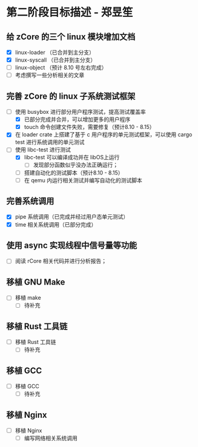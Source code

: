 # 第二阶段目标描述 - 郑昱笙

## 给 zCore 的三个 linux 模块增加文档

- [x] linux-loader （已合并到主分支）
- [x] linux-syscall （已合并到主分支）
- [ ] linux-object （预计 8.10 号左右完成）
- [ ] 考虑撰写一些分析相关的文章

## 完善 zCore 的 linux 子系统测试框架

- [ ] 使用 busybox 进行部分用户程序测试，提高测试覆盖率
  - [x] 已部分完成并合并，可以增加更多的用户程序
  - [x] touch 命令创建文件失败，需要修复（预计8.10 - 8.15）
- [x] 在 loader crate 上搭建了基于 c 用户程序的单元测试框架，可以使用 cargo test 进行系统调用的单元测试
- [ ] 使用 libc-test 进行测试
  - [x] libc-test 可以编译成功并在 libOS上运行
    - [ ] 发现部分函数似乎没办法正确运行；
  - [ ] 搭建自动化的测试脚本（预计8.10 - 8.15）
  - [ ] 在 qemu 内运行相关测试并编写自动化的测试脚本

## 完善系统调用

- [x] pipe 系统调用（已完成并经过用户态单元测试）
- [x] time 相关系统调用（已部分完成）

## 使用 async 实现线程中信号量等功能

- [ ] 阅读 rCore 相关代码并进行分析报告；

## 移植 GNU Make

- [ ] 移植 make
  - [ ] 待补充

## 移植 Rust 工具链

- [ ] 移植 Rust 工具链
  - [ ] 待补充

## 移植 GCC

- [ ] 移植 GCC
  - [ ] 待补充

## 移植 Nginx

- [ ] 移植 Nginx
  - [ ] 编写网络相关系统调用